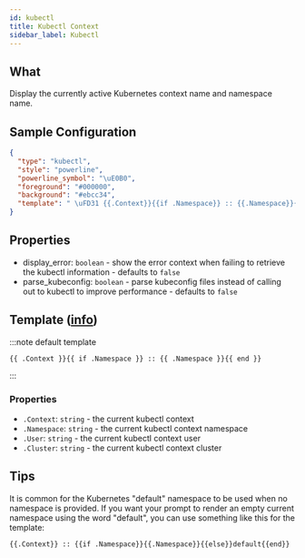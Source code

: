 ```yaml
---
id: kubectl
title: Kubectl Context
sidebar_label: Kubectl
---
```


## What

Display the currently active Kubernetes context name and namespace name.

## Sample Configuration

```json
{
  "type": "kubectl",
  "style": "powerline",
  "powerline_symbol": "\uE0B0",
  "foreground": "#000000",
  "background": "#ebcc34",
  "template": " \uFD31 {{.Context}}{{if .Namespace}} :: {{.Namespace}}{{end}} "
}
```

## Properties

- display_error: `boolean` - show the error context when failing to retrieve the kubectl information - defaults to `false`
- parse_kubeconfig: `boolean` - parse kubeconfig files instead of calling out to kubectl to improve
performance - defaults to `false`

## Template ([info][templates])

:::note default template

``` template
{{ .Context }}{{ if .Namespace }} :: {{ .Namespace }}{{ end }}
```

:::

### Properties

- `.Context`: `string` - the current kubectl context
- `.Namespace`: `string` - the current kubectl context namespace
- `.User`: `string` - the current kubectl context user
- `.Cluster`: `string` - the current kubectl context cluster

## Tips

It is common for the Kubernetes "default" namespace to be used when no namespace is provided. If you want your prompt to
 render an empty current namespace using the word "default", you can use something like this for the template:

`{{.Context}} :: {{if .Namespace}}{{.Namespace}}{{else}}default{{end}}`

[templates]: /docs/config-templates
